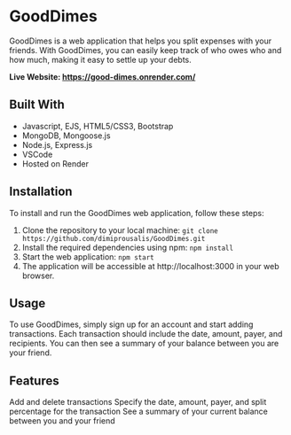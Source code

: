 # GoodDimes
GoodDimes is a web application that helps you split expenses with your friends. With GoodDimes, you can easily keep track of who owes who and how much, making it easy to settle up your debts.

**Live Website: https://good-dimes.onrender.com/**

## Built With
- Javascript, EJS, HTML5/CSS3, Bootstrap
- MongoDB, Mongoose.js
- Node.js, Express.js
- VSCode
- Hosted on Render

## Installation
To install and run the GoodDimes web application, follow these steps:
  1. Clone the repository to your local machine:
    `git clone https://github.com/dimiprousalis/GoodDimes.git`
  2. Install the required dependencies using npm: `npm install`
  3. Start the web application: `npm start`
  4. The application will be accessible at http://localhost:3000 in your web browser.

## Usage
To use GoodDimes, simply sign up for an account and start adding transactions. Each transaction should include the date, amount, payer, and recipients. You can then see a summary of your balance between you are your friend.

## Features
Add and delete transactions
Specify the date, amount, payer, and split percentage for the transaction
See a summary of your current balance between you and your friend
